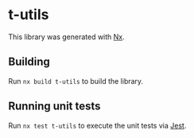# t-utils

This library was generated with [Nx](https://nx.dev).

## Building

Run `nx build t-utils` to build the library.

## Running unit tests

Run `nx test t-utils` to execute the unit tests via [Jest](https://jestjs.io).
